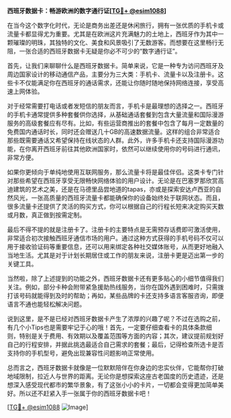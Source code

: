 **西班牙数据卡：畅游欧洲的数字通行证[[TG💪+ @esim1088](https://t.me/s/esim1088)]**

在当今这个数字化时代，无论是商务出差还是休闲旅行，拥有一张优质的手机卡或流量卡都显得尤为重要。尤其是在欧洲这片充满魅力的土地上，西班牙作为其中一颗璀璨的明珠，其独特的文化、美食和风景吸引了无数游客。而想要在这里畅行无阻，一张合适的西班牙数据卡无疑是你必不可少的“数字通行证”。

首先，让我们来聊聊什么是西班牙数据卡。简单来说，它是一种专为访问西班牙及周边国家设计的移动通信产品，主要分为三大类：手机卡、流量卡以及注册卡。这些卡不仅能满足你在西班牙的通话需求，还能让你随时随地保持网络连接，享受高速上网体验。

对于经常需要打电话或者发短信的朋友而言，手机卡是最理想的选择之一。西班牙的手机卡通常提供多种套餐供你选择，从基础通话套餐到包含大量流量和国际漫游服务的高级套餐应有尽有。比如，有些运营商推出的套餐中包含了每月一定数量的免费国内通话时长，同时还会赠送几十GB的高速数据流量。这样的组合非常适合那些既需要通话又希望保持在线状态的人群。此外，许多手机卡还支持国际漫游功能，在你离开西班牙前往其他欧洲国家时，依然可以继续使用你的号码进行通讯，非常方便。

如果你更倾向于单纯地使用互联网服务，那么流量卡将是最佳伴侣。这类卡专门针对那些希望在西班牙享受无限畅快网络体验的用户设计。无论是在巴塞罗那欣赏高迪建筑的艺术之美，还是在马德里品尝地道的tapas，亦或是探索安达卢西亚的自然风光，一张高质量的西班牙流量卡都能确保你的设备始终处于联网状态。而且，很多流量卡还提供了灵活的购买方式，你可以根据自己的行程长短来决定购买天数或月数，真正做到按需定制。

最后不得不提的就是注册卡了。注册卡的主要特点是无需预存话费即可激活使用，非常适合初次接触西班牙通信市场的用户。通过这种方式获得的手机号码不仅可以用于接收验证码等重要信息，还可以用来绑定各种社交媒体账号，从而更好地融入当地生活。尤其是对于计划长期居住或工作的朋友来说，注册卡更是迈出第一步的关键工具。

当然啦，除了上述提到的功能之外，西班牙数据卡还有更多贴心的小细节值得我们关注。例如，部分卡种会附带紧急援助热线服务，当你在国外遇到困难时，只需拨打该号码就能得到及时的帮助；再如，某些品牌的卡还支持多语言客服咨询，即便语言不通也能轻松解决问题。

说到这里，是不是已经对西班牙数据卡产生了浓厚的兴趣了呢？不过在选购之前，有几个小Tips也是需要牢记于心的哦！首先，一定要仔细查看卡的具体条款细则，特别是关于费用、有效期以及覆盖范围等方面的内容；其次，建议提前规划好自己的行程安排，并据此挑选最适合自己需求的套餐；最后，记得检查所选卡是否支持你的手机型号，避免出现兼容性问题影响正常使用。

总而言之，西班牙数据卡就像是一位默默陪伴在你身边的忠实伙伴，它能帮你打破地域限制，拉近人与世界的距离。无论你是想探索这座古老国度的历史遗迹，还是想深入感受现代都市的繁华景象，有了这张小小的卡片，一切都会变得更加简单美好。所以还不赶紧入手一张属于你的西班牙数据卡吧！

[[TG💪+ @esim1088](https://t.me/s/esim1088) ![Image](https://i.postimg.cc/4NQfJmqS/Snipaste-2025-05-13-00-14-12.png)]